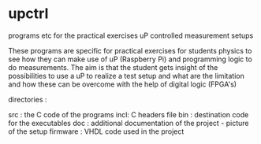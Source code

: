 # upctrl
programs etc for the practical exercises  uP controlled measurement setups

These  programs are specific for practical exercises  for students physics to see how they can make use of uP (Raspberry Pi) and programming logic to do measurements.  The aim is that the student gets insight of the possibilities to use a uP to realize a test setup and what are the limitation and how these can be overcome with the help of digital logic (FPGA's) 

directories :

src :  the C code of the programs
incl:  C headers file 
bin : destination code for the executables 
doc : additional documentation of the project
		- picture of the setup 
firmware :  VHDL code used in the project 
 
